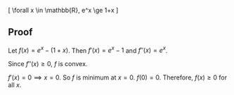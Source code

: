 \[ \forall x \in \mathbb{R}, e^x \ge 1+x \]

## Proof

Let $f(x) = e^x - (1+x)$.
Then $f'(x) = e^x - 1$ and $f''(x) = e^x$.

Since $f''(x) \ge 0$, $f$ is convex.

$f'(x) = 0 \implies x = 0$. So $f$ is minimum at $x = 0$.
$f(0) = 0$. Therefore, $f(x) \ge 0$ for all $x$.
